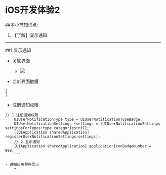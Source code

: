 # iOS开发体验2
##本小节知识点:
1. 【了解】显示通知

---

##1.显示通知
- 关联界面
    + ![](http://7xj0kx.com1.z0.glb.clouddn.com/Snip20150511_172.png)

- 监听界面触摸
```- (void)touchesBegan:(NSSet *)touches withEvent:(UIEvent *)event
{
}
```

- 注册通知权限
```
// 1.注册通知权限
    UIUserNotificationType type = UIUserNotificationTypeBadge;
    UIUserNotificationSettings *settings = [UIUserNotificationSettings settingsForTypes:type categories:nil];
    [[UIApplication sharedApplication] registerUserNotificationSettings:settings];
    // 2.显示通知
    [UIApplication sharedApplication].applicationIconBadgeNumber = 998;
    ```

- 通知应用程序显示
    +
